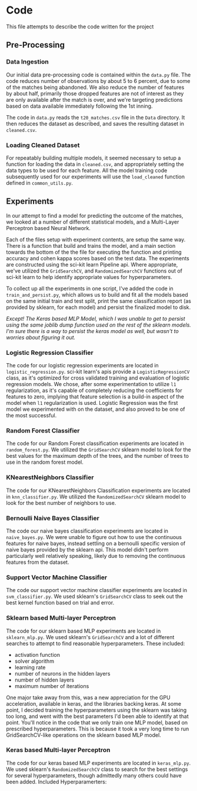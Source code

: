 # Code

This file attempts to describe the code written for the project

## Pre-Processing
### Data Ingestion

Our initial data pre-processing code is contained within the 
`data.py` file. The code reduces number of observations by about 
5 to 6 percent, due to some of the matches being abandoned.
We also reduce the number of features by about half, primarily
those dropped features are not of interest as they are only 
available after the match is over, and we're targeting predictions 
based on data available immediately following the 1st inning.

The code in `data.py` reads the `t20_matches.csv` file in the 
`Data` directory. It then reduces the dataset as described, and 
saves the resulting dataset in `cleaned.csv`.

### Loading Cleaned Dataset

For repeatably building multiple models, it seemed necessary to 
setup a function for loading the data in `cleaned.csv`, and 
appropriately setting the data types to be used for each feature. 
All the model training code subsequently used for our experiments
will use the `load_cleaned` function defined in `common_utils.py`.

## Experiments

In our attempt to find a model for predicting the outcome of the
matches, we looked at a number of different statistical models, and 
a Multi-Layer Perceptron based Neural Network. 

Each of the files setup with experiment contents, are setup the same
way. There is a function that build and trains the model, and a main
section towards the bottom of the the file for executing the function 
and printing accuracy and cohen kappa scores based on the test data. 
The experiments are constructed using the sci-kit learn Pipeline api. 
Where appropriate, we've utilized the `GridSearchCV`, and 
`RandomizedSearchCV` functions out of sci-kit learn to help identify 
appropriate values for hyperparameters. 

To collect up all the experiments in one script, I've added the code
in `train_and_persist.py`, which allows us to build and fit all the 
models based on the same initial train and test split, print the 
same classification report (as provided by sklearn, for each model)
and persist the finalized model to disk. 

*Except! The Keras based MLP Model, which I was unable to get to 
persist using the same joblib dump function used on the rest of 
the sklearn models. I'm sure there is a way to persist the keras 
model as well, but wasn't to worries about figuring it out.*

### Logistic Regression Classifier

The code for our logistic regression experiments are located in 
`logistic_regression.py`. sci-kit learn's apis provide a 
`LogisticRegressionCV` class, as it's optimized for cross validated
training and evaluation of logistic regression models. We 
chose, after some experimentation to utilize `l1` regularization, 
as it's capable of completely reducing the coefficients for features
to zero, implying that feature selection is a build-in aspect of 
the model when `l1` regularization is used. Logistic Regression 
was the first model we experimented with on the dataset, and also
proved to be one of the most successful. 

### Random Forest Classifier

The code for our Random Forest classification experiments are located
in `random_forest.py`. We utilized the `GridSearchCV` sklearn model 
to look for the best values for the maximum depth of the trees, and 
the number of trees to use in the random forest model. 

### KNearestNeighbors Classifier

The code for our KNearestNeighbors Classification experiments are 
located in `knn_classifier.py`. We utilized the `RandomizedSearchCV`
sklearn model to look for the best number of neighbors to use.

### Bernoulli Naive Bayes Classifier

The code our naive bayes classification experiments are located in 
`naive_bayes.py`. We were unable to figure out how to use the 
continuous features for naive bayes, instead settling on a bernoulli
specific version of naive bayes provided by the sklearn api. This 
model didn't perform particularly well relatively speaking, likely 
due to removing the continuous features from the dataset. 

### Support Vector Machine Classifier

The code our support vector machine classifier experiments are
located in `svm_classifier.py`. We used sklearn's `GridSearchCV` 
class to seek out the best kernel function based on trial and 
error. 

### Sklearn based Multi-layer Perceptron

The code for our sklearn based MLP experiments are located in
`sklearn_mlp.py`. We used sklearn's `GridSearchCV` and a lot of 
different searches to attempt to find reasonable hyperparameters. 
These included: 
 * activation function
 * solver algorithm
 * learning rate
 * number of neurons in the hidden layers
 * number of hidden layers
 * maximum number of iterations    

One major take away from this, was a new appreciation for the GPU
acceleration, available in keras, and the libraries backing keras. 
At some point, I decided training the hyperparameters using the 
sklearn was taking too long, and went with the best parameters
I'd been able to identify at that point. You'll notice in the code
that we only train one MLP model, based on prescribed hyperparameters. 
This is because it took a very long time to run GridSearchCV-like
operations on the sklearn based MLP model. 

### Keras based Multi-layer Perceptron

The code for our keras based MLP experiments are located in 
`keras_mlp.py`. We used sklearn's `RandomizedSearchCV` class to 
search for the best settings for several hyperparameters, though 
admittedly many others could have been added. 
Included Hyperparamerters:


